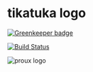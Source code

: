 # tikatuka logo

[![Greenkeeper badge](https://badges.greenkeeper.io/tikatuka/logo.svg)](https://greenkeeper.io/)

[![Build Status](https://travis-ci.org/tikatuka/logo.svg?branch=master)](https://travis-ci.org/tikatuka/logo)

![proux logo](https://cdn.rawgit.com/tikatuka/logo/master/tikatuka.svg "tikatuka logo")
